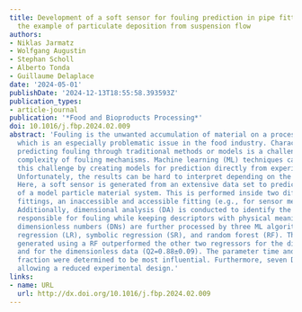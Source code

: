 ```yaml
---
title: Development of a soft sensor for fouling prediction in pipe fittings using
  the example of particulate deposition from suspension flow
authors:
- Niklas Jarmatz
- Wolfgang Augustin
- Stephan Scholl
- Alberto Tonda
- Guillaume Delaplace
date: '2024-05-01'
publishDate: '2024-12-13T18:55:58.393593Z'
publication_types:
- article-journal
publication: '*Food and Bioproducts Processing*'
doi: 10.1016/j.fbp.2024.02.009
abstract: 'Fouling is the unwanted accumulation of material on a processing surface
  which is an especially problematic issue in the food industry. Characterizing or
  predicting fouling through traditional methods or models is a challenge due to the
  complexity of fouling mechanisms. Machine learning (ML) techniques can overcome
  this challenge by creating models for prediction directly from experimental data.
  Unfortunately, the results can be hard to interpret depending on the algorithm.
  Here, a soft sensor is generated from an extensive data set to predict the fouling
  of a model particle material system. This is performed inside two different pipe
  fittings, an inaccessible and accessible fitting (e.g., for sensor measurements).
  Additionally, dimensional analysis (DA) is conducted to identify the correlations
  responsible for fouling while keeping descriptors with physical meaning. The resulting
  dimensionless numbers (DNs) are further processed by three ML algorithms: linear
  regression (LR), symbolic regression (SR), and random forest (RF). The soft sensor
  generated using a RF outperformed the other two regressors for the dimensional (Q2=0.90±0.08)
  and for the dimensionless data (Q2=0.88±0.09). The parameter time and particle mass
  fraction were determined to be most influential. Furthermore, seven DNs were obtained
  allowing a reduced experimental design.'
links:
- name: URL
  url: http://dx.doi.org/10.1016/j.fbp.2024.02.009
---
```

